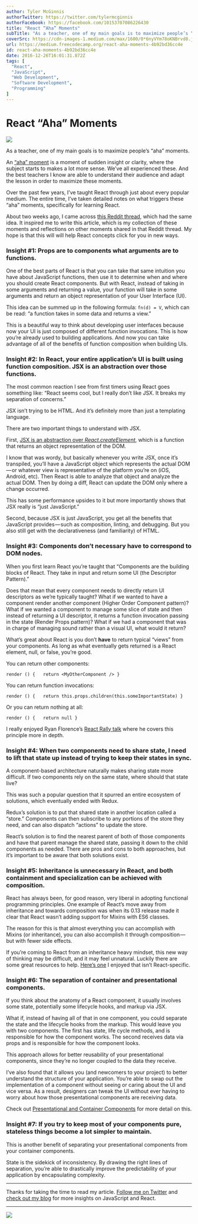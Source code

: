 ```yaml
---
author: Tyler McGinnis
authorTwitter: https://twitter.com/tylermcginnis
authorFacebook: https://facebook.com/10153707086226430
title: "React “Aha” Moments"
subTitle: "As a teacher, one of my main goals is to maximize people’s “aha” moments...."
coverSrc: https://cdn-images-1.medium.com/max/1600/0*6nyVYm78oKNBrvd8.jpg
url: https://medium.freecodecamp.org/react-aha-moments-4b92bd36cc4e
id: react-aha-moments-4b92bd36cc4e
date: 2016-12-26T16:01:31.872Z
tags: [
  "React",
  "JavaScript",
  "Web Development",
  "Software Development",
  "Programming"
]
---
```

# React “Aha” Moments



[![](https://cdn-images-1.medium.com/max/1600/0*6nyVYm78oKNBrvd8.jpg)](https://twitter.com/tylermcginnis33/status/811626655806464001)



As a teacher, one of my main goals is to maximize people’s “aha” moments.

An [“aha” moment](https://en.wikipedia.org/wiki/Eureka_effect) is a moment of sudden insight or clarity, where the subject starts to makes a lot more sense. We’ve all experienced these. And the best teachers I know are able to understand their audience and adapt the lesson in order to maximize these moments.

Over the past few years, I’ve taught React through just about every popular medium. The entire time, I’ve taken detailed notes on what triggers these “aha” moments, specifically for learning React.

About two weeks ago, I came across [this Reddit thread](https://www.reddit.com/r/reactjs/comments/5gmywc/what_were_the_biggest_aha_moments_you_had_while/), which had the same idea. It inspired me to write this article, which is my collection of these moments and reflections on other moments shared in that Reddit thread. My hope is that this will will help React concepts click for you in new ways.

### Insight #1: Props are to components what arguments are to functions.

One of the best parts of React is that you can take that same intuition you have about JavaScript functions, then use it to determine when and where you should create React components. But with React, instead of taking in some arguments and returning a value, your function will take in some arguments and return an object representation of your User Interface (UI).

This idea can be summed up in the following formula: `fn(d) = V`, which can be read: “a function takes in some data and returns a view.”

This is a beautiful way to think about developing user interfaces because now your UI is just composed of different function invocations. This is how you’re already used to building applications. And now you can take advantage of all of the benefits of function composition when building UIs.

### Insight #2: In React, your entire application’s UI is built using function composition. JSX is an abstraction over those functions.

The most common reaction I see from first timers using React goes something like: “React seems cool, but I really don’t like JSX. It breaks my separation of concerns.”

JSX isn’t trying to be HTML. And it’s definitely more than just a templating language.

There are two important things to understand with JSX.

First, [JSX is an abstraction over _React.createElement_](https://tylermcginnis.com/react-elements-vs-react-components/), which is a function that returns an object representation of the DOM.

I know that was wordy, but basically whenever you write JSX, once it’s transpiled, you’ll have a JavaScript object which represents the actual DOM — or whatever view is representative of the platform you’re on (iOS, Android, etc). Then React is able to analyze that object and analyze the actual DOM. Then by doing a diff, React can update the DOM only where a change occurred.

This has some performance upsides to it but more importantly shows that JSX really is “just JavaScript.”

Second, because JSX is just JavaScript, you get all the benefits that JavaScript provides — such as composition, linting, and debugging. But you also still get with the declarativeness (and familiarity) of HTML.

### Insight #3: Components don’t necessary have to correspond to DOM nodes.

When you first learn React you’re taught that “Components are the building blocks of React. They take in input and return some UI (the Descriptor Pattern).”

Does that mean that every component needs to directly return UI descriptors as we’re typically taught? What if we wanted to have a component render another component (Higher Order Component pattern)? What if we wanted a component to manage some slice of state and then instead of returning a UI descriptor, it returns a function invocation passing in the state (Render Props pattern)? What if we had a component that was in charge of managing sound rather than a visual UI, what would it return?

What’s great about React is you don’t **have** to return typical “views” from your components. As long as what eventually gets returned is a React element, null, or false, you’re good.

You can return other components:

    render () {   return <MyOtherComponent /> }

You can return function invocations:

    render () {   return this.props.children(this.someImportantState) }

Or you can return nothing at all:

    render () {   return null }

I really enjoyed Ryan Florence’s [React Rally talk](https://www.youtube.com/watch?v=kp-NOggyz54) where he covers this principle more in depth.

### Insight #4: When two components need to share state, I need to lift that state up instead of trying to keep their states in sync.

A component-based architecture naturally makes sharing state more difficult. If two components rely on the same state, where should that state live?

This was such a popular question that it spurred an entire ecosystem of solutions, which eventually ended with Redux.

Redux’s solution is to put that shared state in another location called a “store.” Components can then subscribe to any portions of the store they need, and can also dispatch “actions” to update the store.

React’s solution is to find the nearest parent of both of those components and have that parent manage the shared state, passing it down to the child components as needed. There are pros and cons to both approaches, but it’s important to be aware that both solutions exist.

### Insight #5: Inheritance is unnecessary in React, and both containment and specialization can be achieved with composition.

React has always been, for good reason, very liberal in adopting functional programming principles. One example of React’s move away from inheritance and towards composition was when its 0.13 release made it clear that React wasn’t adding support for Mixins with ES6 classes.

The reason for this is that almost everything you can accomplish with Mixins (or inheritance), you can also accomplish it through composition — but with fewer side effects.

If you’re coming to React from an inheritance heavy mindset, this new way of thinking may be difficult, and it may feel unnatural. Luckily there are some great resources to help. [Here’s one](https://www.youtube.com/watch?v=wfMtDGfHWpA) I enjoyed that isn’t React-specific.

### Insight #6: The separation of container and presentational components.

If you think about the anatomy of a React component, it usually involves some state, potentially some lifecycle hooks, and markup via JSX.

What if, instead of having all of that in one component, you could separate the state and the lifecycle hooks from the markup. This would leave you with two components. The first has state, life cycle methods, and is responsible for how the component works. The second receives data via props and is responsible for how the component looks.

This approach allows for better reusability of your presentational components, since they’re no longer coupled to the data they receive.

I’ve also found that it allows you (and newcomers to your project) to better understand the structure of your application. You’re able to swap out the implementation of a component without seeing or caring about the UI and vice versa. As a result, designers can tweak the UI without ever having to worry about how those presentational components are receiving data.

Check out [Presentational and Container Components](https://medium.com/@dan_abramov/smart-and-dumb-components-7ca2f9a7c7d0#.q9tui51xz) for more detail on this.

### Insight #7: If you try to keep most of your components pure, stateless things become a lot simpler to maintain.

This is another benefit of separating your presentational components from your container components.

State is the sidekick of inconsistency. By drawing the right lines of separation, you’re able to drastically improve the predictability of your application by encapsulating complexity.











* * *







Thanks for taking the time to read my article. [Follow me on Twitter](https://twitter.com/tylermcginnis33) and [check out my blog](https://tylermcginnis.com/react-aha-moments/) for more insights on JavaScript and React.











* * *









[![](https://cdn-images-1.medium.com/max/1600/1*aO_lgSCLb34rKumYUGR-nA.png)](https://tylermcginnis.com)










